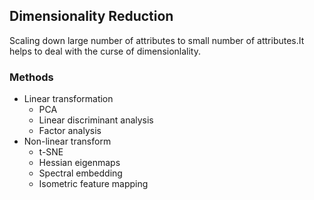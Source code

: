 
## Dimensionality Reduction
  Scaling down large number of attributes to small number of attributes.It helps to deal with the curse of dimensionlality.
  
### Methods
+ Linear transformation
  - PCA
  - Linear discriminant analysis
  - Factor analysis
+ Non-linear transform
  - t-SNE
  - Hessian eigenmaps
  - Spectral embedding
  - Isometric feature mapping
